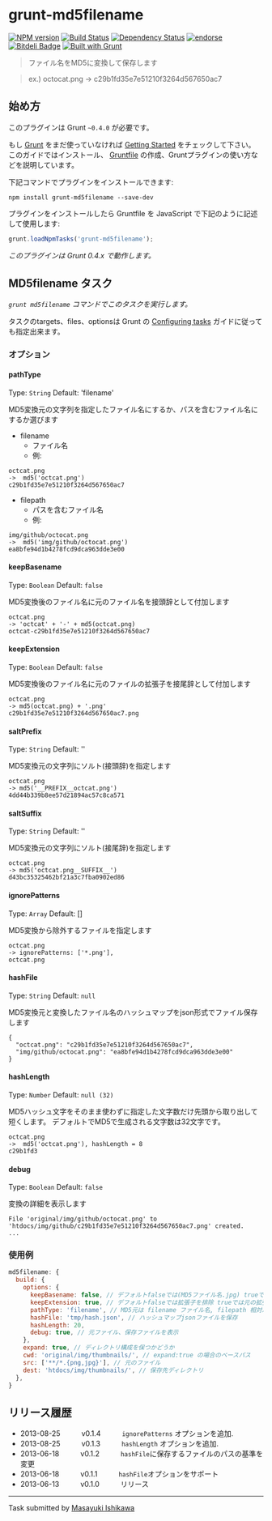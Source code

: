 # grunt-md5filename
[![NPM version](https://badge.fury.io/js/grunt-md5filename.png)](http://badge.fury.io/js/grunt-md5filename)
[![Build Status](https://travis-ci.org/ishikawam/grunt-md5filename.png?branch=master)](https://travis-ci.org/ishikawam/grunt-md5filename)
[![Dependency Status](https://gemnasium.com/ishikawam/grunt-md5filename.png)](https://gemnasium.com/ishikawam/grunt-md5filename)
[![endorse](https://api.coderwall.com/m_ishikawa/endorsecount.png)](https://coderwall.com/m_ishikawa)
[![Bitdeli Badge](https://d2weczhvl823v0.cloudfront.net/ishikawam/grunt-md5filename/trend.png)](https://bitdeli.com/free "Bitdeli Badge")
[![Built with Grunt](https://cdn.gruntjs.com/builtwith.png)](http://gruntjs.com/)

> ファイル名をMD5に変換して保存します
  
> ex.) octocat.png -> c29b1fd35e7e51210f3264d567650ac7


## 始め方
このプラグインは Grunt `~0.4.0` が必要です。

もし [Grunt](http://gruntjs.com/) をまだ使っていなければ [Getting Started](http://gruntjs.com/getting-started) をチェックして下さい。
このガイドではインストール、 [Gruntfile](http://gruntjs.com/sample-gruntfile) の作成、Gruntプラグインの使い方などを説明しています。

下記コマンドでプラグインをインストールできます:

```shell
npm install grunt-md5filename --save-dev
```

プラグインをインストールしたら Gruntfile を JavaScript で下記のように記述して使用します:

```js
grunt.loadNpmTasks('grunt-md5filename');
```

*このプラグインは Grunt 0.4.x で動作します。*


## MD5filename タスク
_`grunt md5filename` コマンドでこのタスクを実行します。_

タスクのtargets、files、optionsは Grunt の [Configuring tasks](http://gruntjs.com/configuring-tasks) ガイドに従っても指定出来ます。
 
### オプション

#### pathType
Type: `String`
Default: 'filename'

MD5変換元の文字列を指定したファイル名にするか、パスを含むファイル名にするか選びます

* filename
  * ファイル名
  * 例:

```
octcat.png
->  md5('octcat.png')
c29b1fd35e7e51210f3264d567650ac7
```

* filepath
  * パスを含むファイル名
  * 例:

```
img/github/octocat.png
->  md5('img/github/octocat.png')
ea8bfe94d1b4278fcd9dca963dde3e00
```

#### keepBasename
Type: `Boolean`
Default: `false`

MD5変換後のファイル名に元のファイル名を接頭辞として付加します

```
octcat.png
-> 'octcat' + '-' + md5(octcat.png)
octcat-c29b1fd35e7e51210f3264d567650ac7
```

#### keepExtension
Type: `Boolean`
Default: `false`

MD5変換後のファイル名に元のファイルの拡張子を接尾辞として付加します

```
octcat.png
-> md5(octcat.png) + '.png'
c29b1fd35e7e51210f3264d567650ac7.png
```

#### saltPrefix
Type: `String`
Default: ''

MD5変換元の文字列にソルト(接頭辞)を指定します

```
octcat.png
-> md5('__PREFIX__octcat.png')
4dd44b339b8ee57d21894ac57c8ca571
```

#### saltSuffix
Type: `String`
Default: ''

MD5変換元の文字列にソルト(接尾辞)を指定します

```
octcat.png
-> md5('octcat.png__SUFFIX__')
d43bc35325462bf21a3c7fba0902ed86
```

#### ignorePatterns
Type: `Array`
Default: []

MD5変換から除外するファイルを指定します

```
octcat.png
-> ignorePatterns: ['*.png'],
octcat.png
```

#### hashFile
Type: `String`
Default: `null`

MD5変換元と変換したファイル名のハッシュマップをjson形式でファイル保存します

```
{
  "octcat.png": "c29b1fd35e7e51210f3264d567650ac7",
  "img/github/octocat.png": "ea8bfe94d1b4278fcd9dca963dde3e00"
}
```

#### hashLength
Type: `Number`
Default: `null (32)`

MD5ハッシュ文字をそのまま使わずに指定した文字数だけ先頭から取り出して短くします。
デフォルトでMD5で生成される文字数は32文字です。

```
octcat.png
->  md5('octcat.png'), hashLength = 8
c29b1fd3
```

#### debug
Type: `Boolean`
Default: `false`

変換の詳細を表示します

```
File 'original/img/github/octocat.png' to 'htdocs/img/github/c29b1fd35e7e51210f3264d567650ac7.png' created.
...
```

### 使用例

```js
md5filename: {
  build: {
    options: {
      keepBasename: false, // デフォルトfalseでは(MD5ファイル名.jpg) trueでは(元のファイル名-MD5ファイル名.jpg)
      keepExtension: true, // デフォルトfalseでは拡張子を排除 trueでは元の拡張子を付与
      pathType: 'filename', // MD5元は filename ファイル名, filepath 相対パス
      hashFile: 'tmp/hash.json', // ハッシュマップjsonファイルを保存
      hashLength: 20,
      debug: true, // 元ファイル、保存ファイルを表示
    },
    expand: true, // ディレクトリ構成を保つかどうか
    cwd: 'original/img/thumbnails/', // expand:true の場合のベースパス
    src: ['**/*.{png,jpg}'], // 元のファイル
    dest: 'htdocs/img/thumbnails/', // 保存先ディレクトリ
  },
}
```


## リリース履歴

 * 2013-08-25   v0.1.4   `ignorePatterns` オプションを追加.
 * 2013-08-25   v0.1.3   `hashLength` オプションを追加.
 * 2013-06-18   v0.1.2   `hashFile`に保存するファイルのパスの基準を変更
 * 2013-06-18   v0.1.1   `hashFile`オプションをサポート
 * 2013-06-13   v0.1.0   リリース

---

Task submitted by [Masayuki Ishikawa](https://github.com/ishikawam)

